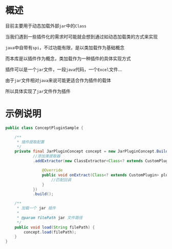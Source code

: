 # 概述

目前主要用于动态加载外部`jar`中的`Class`

当我们遇到一些插件化的需求时可能就会想到通过如动态加载类的方式来实现

`java`中自带有`spi`，不过功能有限，是以类加载作为基础概念

而本库是以插件作为概念，类加载作为一种插件的具体实现方式

插件可以是一个`jar`文件，一段`java`代码，一个`Excel`文件...

由于`jar`文件相对`java`来说可能更适合作为插件的载体

所以具体实现了`jar`文件作为插件

# 示例说明

```java
public class ConceptPluginSample {

    /**
     * 插件提取配置
     */
    private final JarPluginConcept concept = new JarPluginConcept.Builder()
            //添加类提取器
            .addExtractor(new ClassExtractor<Class<? extends CustomPlugin>>() {

                @Override
                public void onExtract(Class<? extends CustomPlugin> plugin) {
                    //匹配回调
                }
            })
            .build();

    /**
     * 加载一个 jar 插件
     *
     * @param filePath jar 文件路径
     */
    public void load(String filePath) {
        concept.load(filePath);
    }
}
```
